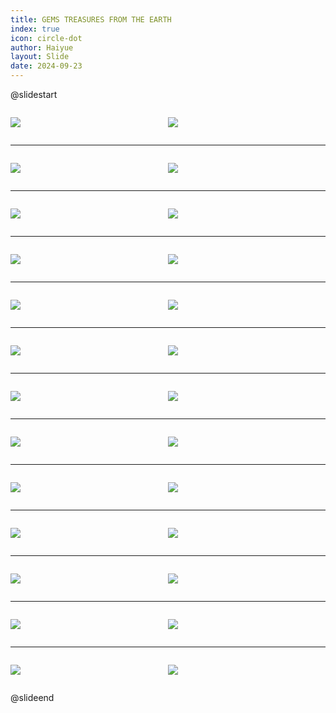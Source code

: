 ```yaml
---
title: GEMS TREASURES FROM THE EARTH
index: true
icon: circle-dot
author: Haiyue
layout: Slide
date: 2024-09-23
---
```

 
@slidestart

<div style="display:flex">
<div style="flex:1">

![](https://raw.githubusercontent.com/yclord/reading/refs/heads/master/english/Level-Y/GEMS%20TREASURES%20FROM%20THE%20EARTH/001.webp)
</div>
<div style="flex:1">

![](https://raw.githubusercontent.com/yclord/reading/refs/heads/master/english/Level-Y/GEMS%20TREASURES%20FROM%20THE%20EARTH/002.webp)
</div>
</div>

---

<div style="display:flex">
<div style="flex:1">

![](https://raw.githubusercontent.com/yclord/reading/refs/heads/master/english/Level-Y/GEMS%20TREASURES%20FROM%20THE%20EARTH/003.webp)
</div>
<div style="flex:1">

![](https://raw.githubusercontent.com/yclord/reading/refs/heads/master/english/Level-Y/GEMS%20TREASURES%20FROM%20THE%20EARTH/004.webp)
</div>
</div>

---

<div style="display:flex">
<div style="flex:1">

![](https://raw.githubusercontent.com/yclord/reading/refs/heads/master/english/Level-Y/GEMS%20TREASURES%20FROM%20THE%20EARTH/005.webp)
</div>
<div style="flex:1">

![](https://raw.githubusercontent.com/yclord/reading/refs/heads/master/english/Level-Y/GEMS%20TREASURES%20FROM%20THE%20EARTH/006.webp)
</div>
</div>

---

<div style="display:flex">
<div style="flex:1">

![](https://raw.githubusercontent.com/yclord/reading/refs/heads/master/english/Level-Y/GEMS%20TREASURES%20FROM%20THE%20EARTH/007.webp)
</div>
<div style="flex:1">

![](https://raw.githubusercontent.com/yclord/reading/refs/heads/master/english/Level-Y/GEMS%20TREASURES%20FROM%20THE%20EARTH/008.webp)
</div>
</div>

---

<div style="display:flex">
<div style="flex:1">

![](https://raw.githubusercontent.com/yclord/reading/refs/heads/master/english/Level-Y/GEMS%20TREASURES%20FROM%20THE%20EARTH/009.webp)
</div>
<div style="flex:1">

![](https://raw.githubusercontent.com/yclord/reading/refs/heads/master/english/Level-Y/GEMS%20TREASURES%20FROM%20THE%20EARTH/010.webp)
</div>
</div>

---

<div style="display:flex">
<div style="flex:1">

![](https://raw.githubusercontent.com/yclord/reading/refs/heads/master/english/Level-Y/GEMS%20TREASURES%20FROM%20THE%20EARTH/011.webp)
</div>
<div style="flex:1">

![](https://raw.githubusercontent.com/yclord/reading/refs/heads/master/english/Level-Y/GEMS%20TREASURES%20FROM%20THE%20EARTH/012.webp)
</div>
</div>

---

<div style="display:flex">
<div style="flex:1">

![](https://raw.githubusercontent.com/yclord/reading/refs/heads/master/english/Level-Y/GEMS%20TREASURES%20FROM%20THE%20EARTH/013.webp)
</div>
<div style="flex:1">

![](https://raw.githubusercontent.com/yclord/reading/refs/heads/master/english/Level-Y/GEMS%20TREASURES%20FROM%20THE%20EARTH/014.webp)
</div>
</div>

---

<div style="display:flex">
<div style="flex:1">

![](https://raw.githubusercontent.com/yclord/reading/refs/heads/master/english/Level-Y/GEMS%20TREASURES%20FROM%20THE%20EARTH/015.webp)
</div>
<div style="flex:1">

![](https://raw.githubusercontent.com/yclord/reading/refs/heads/master/english/Level-Y/GEMS%20TREASURES%20FROM%20THE%20EARTH/016.webp)
</div>
</div>

---

<div style="display:flex">
<div style="flex:1">

![](https://raw.githubusercontent.com/yclord/reading/refs/heads/master/english/Level-Y/GEMS%20TREASURES%20FROM%20THE%20EARTH/017.webp)
</div>
<div style="flex:1">

![](https://raw.githubusercontent.com/yclord/reading/refs/heads/master/english/Level-Y/GEMS%20TREASURES%20FROM%20THE%20EARTH/018.webp)
</div>
</div>

---

<div style="display:flex">
<div style="flex:1">

![](https://raw.githubusercontent.com/yclord/reading/refs/heads/master/english/Level-Y/GEMS%20TREASURES%20FROM%20THE%20EARTH/019.webp)
</div>
<div style="flex:1">

![](https://raw.githubusercontent.com/yclord/reading/refs/heads/master/english/Level-Y/GEMS%20TREASURES%20FROM%20THE%20EARTH/020.webp)
</div>
</div>

---

<div style="display:flex">
<div style="flex:1">

![](https://raw.githubusercontent.com/yclord/reading/refs/heads/master/english/Level-Y/GEMS%20TREASURES%20FROM%20THE%20EARTH/021.webp)
</div>
<div style="flex:1">

![](https://raw.githubusercontent.com/yclord/reading/refs/heads/master/english/Level-Y/GEMS%20TREASURES%20FROM%20THE%20EARTH/022.webp)
</div>
</div>

---

<div style="display:flex">
<div style="flex:1">

![](https://raw.githubusercontent.com/yclord/reading/refs/heads/master/english/Level-Y/GEMS%20TREASURES%20FROM%20THE%20EARTH/023.webp)
</div>
<div style="flex:1">

![](https://raw.githubusercontent.com/yclord/reading/refs/heads/master/english/Level-Y/GEMS%20TREASURES%20FROM%20THE%20EARTH/024.webp)
</div>
</div>

---

<div style="display:flex">
<div style="flex:1">

![](https://raw.githubusercontent.com/yclord/reading/refs/heads/master/english/Level-Y/GEMS%20TREASURES%20FROM%20THE%20EARTH/025.webp)
</div>
<div style="flex:1">

![](https://raw.githubusercontent.com/yclord/reading/refs/heads/master/english/Level-Y/GEMS%20TREASURES%20FROM%20THE%20EARTH/026.webp)
</div>
</div>

@slideend